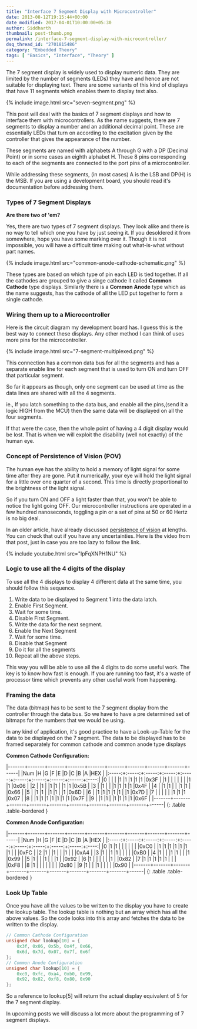 ```yaml
---
title: "Interface 7 Segment Display with Microcontroller"
date: 2013-08-12T19:15:44+00:00
date_modified: 2017-04-01T10:00:00+05:30
author: Siddharth
thumbnail: post-thumb.png
permalink: /interface-7-segment-display-with-microcontroller/
dsq_thread_id: "2701815486"
category: "Embedded Theory"
tags: [ "Basics", "Interface", "Theory" ]
---
```


The 7 segment display is widely used to display numeric data. They are limited by the number of segments (LEDs) they have and hence are not suitable for displaying text. There are some variants of this kind of displays that have 11 segments which enables them to display text also.

{% include image.html src="seven-segment.png" %}

This post will deal with the basics of 7 segment displays and how to interface them with microcontrollers. As the name suggests, there are 7 segments to display a number and an additional decimal point. These are essentially LEDs that turn on according to the excitation given by the controller that gives the appearance of the number.

These segments are named with alphabets A through G with a DP (Decimal Point) or in some cases an eighth alphabet H. These 8 pins corresponding to each of the segments are connected to the port pins of a microcontroller.

While addressing these segments, (in most cases) A is the LSB and DP(H) is the MSB. If you are using a development board, you should read it's documentation before addressing them.

### Types of 7 Segment Displays

**Are there two of 'em?**

Yes, there are two types of 7 segment displays. They look alike and there is no way to tell which one you have by just seeing it. If you desoldered it from somewhere, hope you have some marking over it. Though it is not impossible, you will have a difficult time making out what-is-what without part names.

{% include image.html src="common-anode-cathode-schematic.png" %}

These types are based on which type of pin each LED is tied together. If all the cathodes are grouped to give a singe cathode it called **Common Cathode** type displays. Similarly there is a **Common Anode** type which as the name suggests, has the cathode of all the LED put together to form a single cathode.

### Wiring them up to a Microcontroller

Here is the circuit diagram my development board has. I guess this is the best way to connect these displays. Any other method I can think of uses more pins for the microcontroller.

{% include image.html src="7-segment-multiplexed.png" %}

This connection has a common data bus for all the segments and has a separate enable line for each segment that is used to turn ON and turn OFF that particular segment.

So far it appears as though, only one segment can be used at time as the data lines are shared with all the 4 segments.

ie., If you latch something to the data bus, and enable all the pins,(send it a logic HIGH from the MCU) then the same data will be displayed on all the four segments.

If that were the case, then the whole point of having a 4 digit display would be lost. That is when we will exploit the disability (well not exactly) of the human eye.

### Concept of Persistence of Vision (POV)

The human eye has the ability to hold a memory of light signal for some time after they are gone. Put it numerically, your eye will hold the light signal for a little over one quarter of a second. This time is directly proportional to the brightness of the light signal.

So if you turn ON and OFF a light faster than that, you won't be able to notice the light going OFF. Our microcontroller instructions are operated in a few hundred nanoseconds, toggling a pin or a set of pins at 50 or 60 Hertz is no big deal.

In an older article, have already discussed [persistence of vision](/external-event-counter-seven-segment-displays/) at lengths. You can check that out if you have any uncertainties. Here is the video from that post, just in case you are too lazy to follow the link.

{% include youtube.html src="IpFqXNPH1NU" %}

### Logic to use all the 4 digits of the display

To use all the 4 displays to display 4 different data at the same time, you should follow this sequence.

  1. Write data to be displayed to Segment 1 into the data latch.
  2. Enable First Segment.
  3. Wait for some time.
  4. Disable First Segment.
  5. Write the data for the next segment.
  6. Enable the Next Segment
  7. Wait for some time.
  8. Disable that Segment
  9. Do it for all the segments
 10. Repeat all the above steps.

This way you will be able to use all the 4 digits to do some useful work. The key is to know how fast is enough. If you are running too fast, it's a waste of processor time which prevents any other useful work from happening.

### Framing the data

The data (bitmap) has to be sent to the 7 segment display from the controller through the data bus. So we have to have a pre determined set of bitmaps for the numbers that we would be using.

In any kind of application, it's good practice to have a Look-up-Table for the data to be displayed on the 7 segment. The data to be displayed has to be framed separately for common cathode and common anode type displays

**Common Cathode Configuration:**

|-------+-------+-------+-------+-------+-------+-------+-------+-------+------|
|Num    |H      |G      |F      |E      |D      |C      |B      |A      |HEX   |
|:-----:+:-----:+:-----:+:-----:+:-----:+:-----:+:-----:+:-----:+:-----:+:----:|
|0      |       |       |       |1      |1      |1      |1      |1      |0x3F  |
|1      |       |       |       |       |       |       |1      |1      |0x06  |
|2      |       |1      |       |1      |1      |       |1      |1      |0x5B  |
|3      |       |1      |       |       |1      |1      |1      |1      |0x4F  |
|4      |       |1      |1      |       |       |1      |1      |       |0x66  |
|5      |       |1      |1      |       |1      |1      |       |1      |0x6D  |
|6      |       |1      |1      |1      |1      |1      |       |1      |0x7D  |
|7      |       |       |       |       |       |1      |1      |1      |0x07  |
|8      |       |1      |1      |1      |1      |1      |1      |1      |0x7F  |
|9      |       |1      |1      |       |1      |1      |1      |1      |0x6F  |
|-------+-------+-------+-------+-------+-------+-------+-------+-------+------|
{: .table .table-bordered }

**Common Anode Configuration:**

|-------+-------+-------+-------+-------+-------+-------+-------+-------+------|
|Num    |H      |G      |F      |E      |D      |C      |B      |A      |HEX   |
|:-----:+:-----:+:-----:+:-----:+:-----:+:-----:+:-----:+:-----:+:-----:+:----:|
|0      |1      |1      |       |       |       |       |       |       |0xC0  |
|1      |1      |1      |1      |1      |1      |1      |       |       |0xFC  |
|2      |1      |       |1      |       |       |1      |       |       |0xA4  |
|3      |1      |       |1      |1      |       |       |       |       |0xB0  |
|4      |1      |       |       |1      |1      |       |       |1      |0x99  |
|5      |1      |       |       |1      |       |       |1      |       |0x92  |
|6      |1      |       |       |       |       |       |1      |       |0x82  |
|7      |1      |1      |1      |1      |1      |       |       |       |0xF8  |
|8      |1      |       |       |       |       |       |       |       |0x80  |
|9      |1      |       |       |1      |       |       |       |       |0x90  |
|-------+-------+-------+-------+-------+-------+-------+-------+-------+------|
{: .table .table-bordered }

### Look Up Table

Once you have all the values to be written to the display you have to create the lookup table. The lookup table is nothing but an array which has all the above values. So the code looks into this array and fetches the data to be written to the display.

``` c
// Common Cathode Configuration
unsigned char lookup[10] = {
    0x3f, 0x06, 0x5b, 0x4f, 0x66,
    0x6d, 0x7d, 0x07, 0x7f, 0x6f
};
// Common Anode Configuration
unsigned char lookup[10] = {
    0xc0, 0xfc, 0xa4, 0xb0, 0x99,
    0x92, 0x82, 0xf8, 0x80, 0x90
};
```

So a reference to lookup[5] will return the actual display equivalent of 5 for the 7 segment display.

In upcoming posts we will discuss a lot more about the programming of 7 segment displays.
